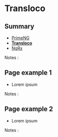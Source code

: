 # Transloco

<!-- .slide: class="page-title" -->



## Summary

<!-- .slide: class="toc" -->

- [PrimeNG](#/1)
- **[Transloco](#/2)**
- [NgRx](#/3)

Notes :



## Page example 1

- Lorem ipsum

Notes :



## Page example 2

- Lorem ipsum

Notes :



<!-- .slide: class="page-questions" -->



<!-- .slide: class="page-tp2" -->
